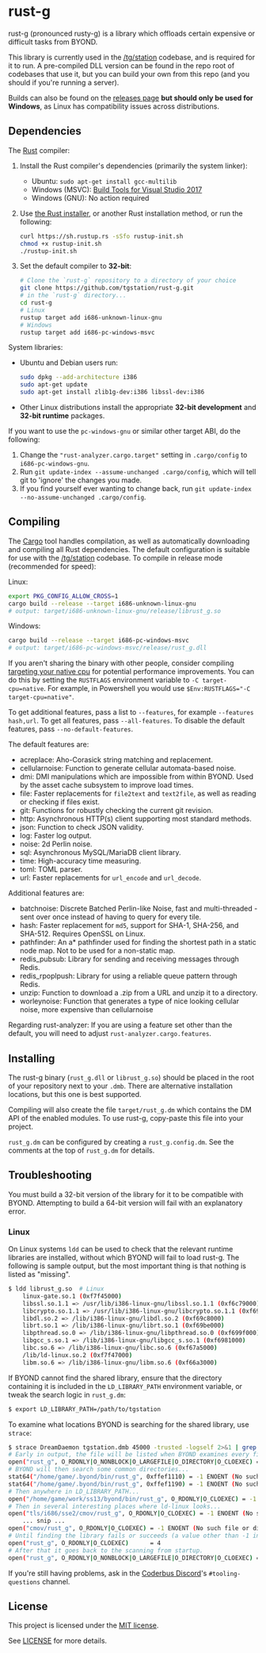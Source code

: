# rust-g

rust-g (pronounced rusty-g) is a library which offloads certain expensive or
difficult tasks from BYOND.

This library is currently used in the [/tg/station] codebase, and is required for
it to run. A pre-compiled DLL version can be found in the repo root of codebases that use it,
but you can build your own from this repo (and you should if you're running a server).

Builds can also be found on the [releases page] **but should only be used for Windows**,
as Linux has compatibility issues across distributions.

[releases page]: https://github.com/tgstation/rust-g/releases

## Dependencies

The [Rust] compiler:

1. Install the Rust compiler's dependencies (primarily the system linker):

   * Ubuntu: `sudo apt-get install gcc-multilib`
   * Windows (MSVC): [Build Tools for Visual Studio 2017][msvc]
   * Windows (GNU): No action required

1. Use [the Rust installer](https://rustup.rs/), or another Rust installation method,
   or run the following:

    ```sh
    curl https://sh.rustup.rs -sSfo rustup-init.sh
    chmod +x rustup-init.sh
    ./rustup-init.sh
    ```

1. Set the default compiler to **32-bit**:

    ```sh
    # Clone the `rust-g` repository to a directory of your choice
    git clone https://github.com/tgstation/rust-g.git
    # in the `rust-g` directory...
    cd rust-g
    # Linux
    rustup target add i686-unknown-linux-gnu
    # Windows
    rustup target add i686-pc-windows-msvc
    ```

System libraries:

* Ubuntu and Debian users run:

    ```sh
    sudo dpkg --add-architecture i386
    sudo apt-get update
    sudo apt-get install zlib1g-dev:i386 libssl-dev:i386
    ```

* Other Linux distributions install the appropriate **32-bit development** and **32-bit runtime** packages.

If you want to use the `pc-windows-gnu` or similar other target ABI, do the following:
1. Change the `"rust-analyzer.cargo.target"` setting in `.cargo/config` to `i686-pc-windows-gnu`.
2. Run `git update-index --assume-unchanged .cargo/config`, which will tell git to 'ignore' the changes you made.
3. If you find yourself ever wanting to change back, run `git update-index --no-assume-unchanged .cargo/config`.

## Compiling

The [Cargo] tool handles compilation, as well as automatically downloading and
compiling all Rust dependencies. The default configuration is suitable for
use with the [/tg/station] codebase. To compile in release mode (recommended for
speed):

Linux:
```sh
export PKG_CONFIG_ALLOW_CROSS=1
cargo build --release --target i686-unknown-linux-gnu
# output: target/i686-unknown-linux-gnu/release/librust_g.so
```

Windows:

```sh
cargo build --release --target i686-pc-windows-msvc
# output: target/i686-pc-windows-msvc/release/rust_g.dll
```

If you aren't sharing the binary with other people, consider compiling [targeting your native cpu](https://rust-lang.github.io/packed_simd/perf-guide/target-feature/rustflags.html#target-cpu) for potential performance improvements. You can do this by setting the `RUSTFLAGS` environment variable to `-C target-cpu=native`. For example, in Powershell you would use `$Env:RUSTFLAGS="-C target-cpu=native"`.

To get additional features, pass a list to `--features`, for example `--features hash,url`. To get all features, pass `--all-features`. To disable the default features, pass `--no-default-features`.

The default features are:
* acreplace: Aho-Corasick string matching and replacement.
* cellularnoise: Function to generate cellular automata-based noise.
* dmi: DMI manipulations which are impossible from within BYOND.
  Used by the asset cache subsystem to improve load times.
* file: Faster replacements for `file2text` and `text2file`, as well as reading or checking if files exist.
* git: Functions for robustly checking the current git revision.
* http: Asynchronous HTTP(s) client supporting most standard methods.
* json: Function to check JSON validity.
* log: Faster log output.
* noise: 2d Perlin noise.
* sql: Asynchronous MySQL/MariaDB client library.
* time: High-accuracy time measuring.
* toml: TOML parser.
* url: Faster replacements for `url_encode` and `url_decode`.

Additional features are:
* batchnoise: Discrete Batched Perlin-like Noise, fast and multi-threaded - sent over once instead of having to query for every tile.
* hash: Faster replacement for `md5`, support for SHA-1, SHA-256, and SHA-512. Requires OpenSSL on Linux.
* pathfinder: An a* pathfinder used for finding the shortest path in a static node map. Not to be used for a non-static map.
* redis_pubsub: Library for sending and receiving messages through Redis.
* redis_rpoplpush: Library for using a reliable queue pattern through Redis.
* unzip: Function to download a .zip from a URL and unzip it to a directory.
* worleynoise: Function that generates a type of nice looking cellular noise, more expensive than cellularnoise

Regarding rust-analyzer: If you are using a feature set other than the default, you will need to adjust `rust-analyzer.cargo.features`.

## Installing

The rust-g binary (`rust_g.dll` or `librust_g.so`) should be placed in the root
of your repository next to your `.dmb`. There are alternative installation
locations, but this one is best supported.

Compiling will also create the file `target/rust_g.dm` which contains the DM API
of the enabled modules. To use rust-g, copy-paste this file into your project.

`rust_g.dm` can be configured by creating a `rust_g.config.dm`. See the comments
at the top of `rust_g.dm` for details.

## Troubleshooting

You must build a 32-bit version of the library for it to be compatible with
BYOND. Attempting to build a 64-bit version will fail with an explanatory error.

### Linux

On Linux systems `ldd` can be used to check that the relevant runtime libraries
are installed, without which BYOND will fail to load rust-g. The following is
sample output, but the most important thing is that nothing is listed as
"missing".

```sh
$ ldd librust_g.so  # Linux
    linux-gate.so.1 (0xf7f45000)
    libssl.so.1.1 => /usr/lib/i386-linux-gnu/libssl.so.1.1 (0xf6c79000)
    libcrypto.so.1.1 => /usr/lib/i386-linux-gnu/libcrypto.so.1.1 (0xf69cd000)
    libdl.so.2 => /lib/i386-linux-gnu/libdl.so.2 (0xf69c8000)
    librt.so.1 => /lib/i386-linux-gnu/librt.so.1 (0xf69be000)
    libpthread.so.0 => /lib/i386-linux-gnu/libpthread.so.0 (0xf699f000)
    libgcc_s.so.1 => /lib/i386-linux-gnu/libgcc_s.so.1 (0xf6981000)
    libc.so.6 => /lib/i386-linux-gnu/libc.so.6 (0xf67a5000)
    /lib/ld-linux.so.2 (0xf7f47000)
    libm.so.6 => /lib/i386-linux-gnu/libm.so.6 (0xf66a3000)
```

If BYOND cannot find the shared library, ensure that the directory containing
it is included in the `LD_LIBRARY_PATH` environment variable, or tweak the search
logic in `rust_g.dm`:

```sh
$ export LD_LIBRARY_PATH=/path/to/tgstation
```

To examine what locations BYOND is searching for the shared library, use
`strace`:

```sh
$ strace DreamDaemon tgstation.dmb 45000 -trusted -logself 2>&1 | grep 'rust_g'
# Early in output, the file will be listed when BYOND examines every file it can see:
open("rust_g", O_RDONLY|O_NONBLOCK|O_LARGEFILE|O_DIRECTORY|O_CLOEXEC) = -1 ENOTDIR (Not a directory)
# BYOND will then search some common directories...
stat64("/home/game/.byond/bin/rust_g", 0xffef1110) = -1 ENOENT (No such file or directory)
stat64("/home/game/.byond/bin/rust_g", 0xffef1190) = -1 ENOENT (No such file or directory)
# Then anywhere in LD_LIBRARY_PATH...
open("/home/game/work/ss13/byond/bin/rust_g", O_RDONLY|O_CLOEXEC) = -1 ENOENT (No such file or directory)
# Then in several interesting places where ld-linux looks...
open("tls/i686/sse2/cmov/rust_g", O_RDONLY|O_CLOEXEC) = -1 ENOENT (No such file or directory)
    ... snip ...
open("cmov/rust_g", O_RDONLY|O_CLOEXEC) = -1 ENOENT (No such file or directory)
# Until finding the library fails or succeeds (a value other than -1 indicates success):
open("rust_g", O_RDONLY|O_CLOEXEC)      = 4
# After that it goes back to the scanning from startup.
open("rust_g", O_RDONLY|O_NONBLOCK|O_LARGEFILE|O_DIRECTORY|O_CLOEXEC) = -1 ENOTDIR (Not a directory)
```

If you're still having problems, ask in the [Coderbus Discord]'s
`#tooling-questions` channel.

[/tg/station]: https://github.com/tgstation/tgstation
[Rust]: https://rust-lang.org
[Cargo]: https://doc.rust-lang.org/cargo/
[rustup]: https://rustup.rs/
[msvc]: https://visualstudio.microsoft.com/thank-you-downloading-visual-studio/?sku=BuildTools&rel=15
[Coderbus Discord]: https://discord.gg/Vh8TJp9

## License

This project is licensed under the [MIT license](https://en.wikipedia.org/wiki/MIT_License).

See [LICENSE](./LICENSE) for more details.
